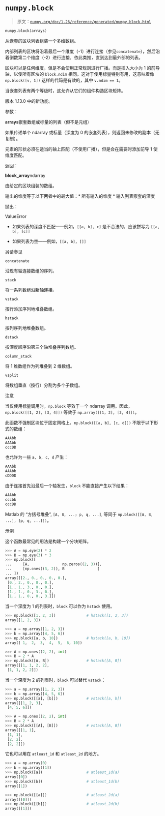 # `numpy.block`

> 原文：[`numpy.org/doc/1.26/reference/generated/numpy.block.html`](https://numpy.org/doc/1.26/reference/generated/numpy.block.html)

```py
numpy.block(arrays)
```

从嵌套的区块列表组装一个多维数组。

内部列表的区块将沿着最后一个维度（-1）进行连接（参见`concatenate`），然后沿着倒数第二个维度（-2）进行连接，依此类推，直到达到最外部的列表。

区块可以是任何维度，但是不会使用正常规则进行广播。而是插入大小为 1 的前导轴，以使所有区块的 `block.ndim` 相同。这对于使用标量特别有用，这意味着像 `np.block([v, 1])` 这样的代码是有效的，其中 `v.ndim == 1`。

当嵌套列表有两个等级时，这允许从它们的组件构造区块矩阵。

版本 1.13.0 中的新功能。

参数：

**arrays**嵌套数组或标量的列表（但不是元组）

如果传递单个 ndarray 或标量（深度为 0 的嵌套列表），则返回未修改的副本（无复制）。

元素的形状必须在适当的轴上匹配（不使用广播），但是会在需要时添加前导 1 使维度匹配。

返回：

**block_array**ndarray

由给定的区块组装的数组。

输出的维度等于以下两者中的最大值：* 所有输入的维度 * 输入列表嵌套的深度

抛出：

ValueError

+   如果列表的深度不匹配——例如，`[[a, b], c]` 是不合法的，应该拼写为 `[[a, b], [c]]`

+   如果列表为空——例如，`[[a, b], []]`

另请参见

`concatenate`

沿现有轴连接数组的序列。

`stack`

将一系列数组沿新轴连接。

`vstack`

按行添加序列地堆叠数组。

`hstack`

按列序列地堆叠数组。

`dstack`

按深度顺序沿第三个轴堆叠序列数组。

`column_stack`

将 1 维数组作为列堆叠到 2 维数组。

`vsplit`

将数组垂直（按行）分割为多个子数组。

注意

当仅使用标量调用时，`np.block` 等效于一个 ndarray 调用。因此，`np.block([[1, 2], [3, 4]])` 等效于 `np.array([[1, 2], [3, 4]])`。

此函数不强制区块位于固定网格上。`np.block([[a, b], [c, d]])` 不限于以下形式的数组：

```py
AAAbb
AAAbb
cccDD 
```

也允许为一些 `a, b, c, d` 产生：

```py
AAAbb
AAAbb
cDDDD 
```

由于连接首先沿最后一个轴发生，`block` 不能直接产生以下结果：

```py
AAAbb
cccbb
cccDD 
```

Matlab 的 “方括号堆叠”, `[A, B, ...; p, q, ...]`, 等同于 `np.block([[A, B, ...], [p, q, ...]])`。

示例

这个函数最常见的用法是构建一个分块矩阵。

```py
>>> A = np.eye(2) * 2
>>> B = np.eye(3) * 3
>>> np.block([
...     [A,               np.zeros((2, 3))],
...     [np.ones((3, 2)), B               ]
... ])
array([[2., 0., 0., 0., 0.],
 [0., 2., 0., 0., 0.],
 [1., 1., 3., 0., 0.],
 [1., 1., 0., 3., 0.],
 [1., 1., 0., 0., 3.]]) 
```

当一个深度为 1 的列表时，`block` 可以作为 `hstack` 使用。

```py
>>> np.block([1, 2, 3])              # hstack([1, 2, 3])
array([1, 2, 3]) 
```

```py
>>> a = np.array([1, 2, 3])
>>> b = np.array([4, 5, 6])
>>> np.block([a, b, 10])             # hstack([a, b, 10])
array([ 1,  2,  3,  4,  5,  6, 10]) 
```

```py
>>> A = np.ones((2, 2), int)
>>> B = 2 * A
>>> np.block([A, B])                 # hstack([A, B])
array([[1, 1, 2, 2],
 [1, 1, 2, 2]]) 
```

当一个深度为 2 的列表时，`block` 可以替代 `vstack`：

```py
>>> a = np.array([1, 2, 3])
>>> b = np.array([4, 5, 6])
>>> np.block([[a], [b]])             # vstack([a, b])
array([[1, 2, 3],
 [4, 5, 6]]) 
```

```py
>>> A = np.ones((2, 2), int)
>>> B = 2 * A
>>> np.block([[A], [B]])             # vstack([A, B])
array([[1, 1],
 [1, 1],
 [2, 2],
 [2, 2]]) 
```

它也可以用在 `atleast_1d` 和 `atleast_2d` 的地方。

```py
>>> a = np.array(0)
>>> b = np.array([1])
>>> np.block([a])                    # atleast_1d(a)
array([0])
>>> np.block([b])                    # atleast_1d(b)
array([1]) 
```

```py
>>> np.block([[a]])                  # atleast_2d(a)
array([[0]])
>>> np.block([[b]])                  # atleast_2d(b)
array([[1]]) 
```

